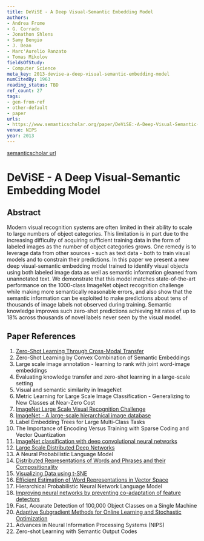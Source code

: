 ```yaml
---
title: DeViSE - A Deep Visual-Semantic Embedding Model
authors:
- Andrea Frome
- G. Corrado
- Jonathon Shlens
- Samy Bengio
- J. Dean
- Marc'Aurelio Ranzato
- Tomas Mikolov
fieldsOfStudy:
- Computer Science
meta_key: 2013-devise-a-deep-visual-semantic-embedding-model
numCitedBy: 1963
reading_status: TBD
ref_count: 27
tags:
- gen-from-ref
- other-default
- paper
urls:
- https://www.semanticscholar.org/paper/DeViSE:-A-Deep-Visual-Semantic-Embedding-Model-Frome-Corrado/4aa4069693bee00d1b0759ca3df35e59284e9845?sort=total-citations
venue: NIPS
year: 2013
---
```


[semanticscholar url](https://www.semanticscholar.org/paper/DeViSE:-A-Deep-Visual-Semantic-Embedding-Model-Frome-Corrado/4aa4069693bee00d1b0759ca3df35e59284e9845?sort=total-citations)

# DeViSE - A Deep Visual-Semantic Embedding Model

## Abstract

Modern visual recognition systems are often limited in their ability to scale to large numbers of object categories. This limitation is in part due to the increasing difficulty of acquiring sufficient training data in the form of labeled images as the number of object categories grows. One remedy is to leverage data from other sources - such as text data - both to train visual models and to constrain their predictions. In this paper we present a new deep visual-semantic embedding model trained to identify visual objects using both labeled image data as well as semantic information gleaned from unannotated text. We demonstrate that this model matches state-of-the-art performance on the 1000-class ImageNet object recognition challenge while making more semantically reasonable errors, and also show that the semantic information can be exploited to make predictions about tens of thousands of image labels not observed during training. Semantic knowledge improves such zero-shot predictions achieving hit rates of up to 18% across thousands of novel labels never seen by the visual model.

## Paper References

1. [Zero-Shot Learning Through Cross-Modal Transfer](2013-zero-shot-learning-through-cross-modal-transfer)
2. Zero-Shot Learning by Convex Combination of Semantic Embeddings
3. Large scale image annotation - learning to rank with joint word-image embeddings
4. Evaluating knowledge transfer and zero-shot learning in a large-scale setting
5. Visual and semantic similarity in ImageNet
6. Metric Learning for Large Scale Image Classification - Generalizing to New Classes at Near-Zero Cost
7. [ImageNet Large Scale Visual Recognition Challenge](2015-imagenet-large-scale-visual-recognition-challenge)
8. [ImageNet - A large-scale hierarchical image database](2009-imagenet-a-large-scale-hierarchical-image-database)
9. Label Embedding Trees for Large Multi-Class Tasks
10. The Importance of Encoding Versus Training with Sparse Coding and Vector Quantization
11. [ImageNet classification with deep convolutional neural networks](2012-alexnet.md)
12. [Large Scale Distributed Deep Networks](2012-large-scale-distributed-deep-networks)
13. A Neural Probabilistic Language Model
14. [Distributed Representations of Words and Phrases and their Compositionality](2013-distributed-representations-of-words-and-phrases-and-their-compositionality)
15. [Visualizing Data using t-SNE](2008-visualizing-data-using-t-sne)
16. [Efficient Estimation of Word Representations in Vector Space](2013-efficient-estimation-of-word-representations-in-vector-space)
17. Hierarchical Probabilistic Neural Network Language Model
18. [Improving neural networks by preventing co-adaptation of feature detectors](2012-improving-neural-networks-by-preventing-co-adaptation-of-feature-detectors)
19. Fast, Accurate Detection of 100,000 Object Classes on a Single Machine
20. [Adaptive Subgradient Methods for Online Learning and Stochastic Optimization](2010-adaptive-subgradient-methods-for-online-learning-and-stochastic-optimization)
21. Advances in Neural Information Processing Systems (NIPS)
22. Zero-shot Learning with Semantic Output Codes
